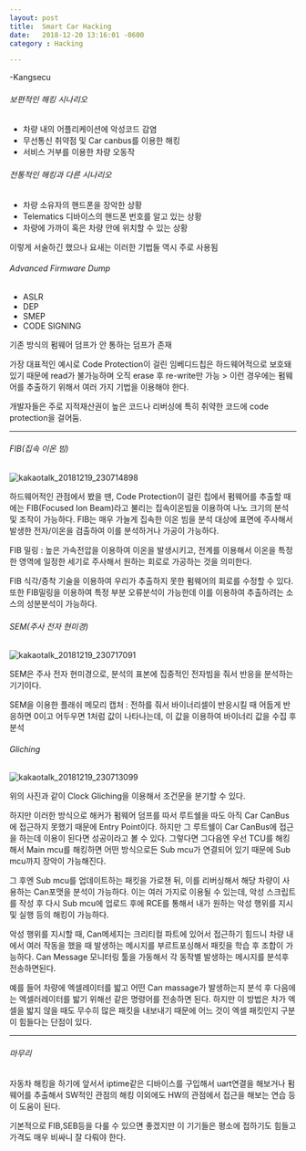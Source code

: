 ```yaml
---
layout: post
title:  Smart Car Hacking
date:   2018-12-20 13:16:01 -0600
category : Hacking

---
```



-Kangsecu

###### 보편적인 해킹 시나리오

- 차량 내의 어플리케이션에 악성코드 감염
- 무선통신 취약점 및  Car canbus를 이용한 해킹
- 서비스 거부를 이용한 차량 오동작 

###### 전통적인 해킹과 다른 시나리오

- 차량 소유자의 핸드폰을 장악한 상황
- Telematics 디바이스의 핸드폰 번호를 알고 있는 상황 
- 차량에 가까이 혹은 차량 안에 위치할 수 있는 상황

이렇게 서술하긴 했으나 요새는 이러한 기법들 역시 주로 사용됨

###### Advanced Firmware Dump

- ASLR
- DEP
- SMEP
- CODE SIGNING

기존 방식의 펌웨어 덤프가 안 통하는 덤프가 존재

가장 대표적인 예시로 Code Protection이 걸린 임베디드칩은 하드웨어적으로 보호돼있기 때문에 read가 불가능하며 오직 erase 후 re-write만 가능 > 이런 경우에는 펌웨어를 추출하기 위해서 여러 가지 기법을 이용해야 한다. 

개발자들은 주로 지적재산권이 높은 코드나 리버싱에 특히 취약한 코드에 code protection을 걸어둠.

------

###### FIB(집속 이온 빔)

![kakaotalk_20181219_230714898](https://user-images.githubusercontent.com/36659181/50265195-d0a00e80-0461-11e9-9be2-231bd63bd534.jpg)



하드웨어적인 관점에서 봤을 땐, Code Protection이 걸린 칩에서 펌웨어를 추출할 때에는  FIB(Focused Ion Beam)라고 불리는 집속이온빔을 이용하여 나노 크기의 분석 및 조작이 가능하다. FIB는 매우 가늘게 집속한 이온 빔을 분석 대상에 표면에 주사해서 발생한 전자/이온을 검출하여 이를 분석하거나 가공이 가능하다. 

FIB 밀링 : 높은 가속전압을 이용하여 이온을 발생시키고, 전계를 이용해서 이온을 특정한 영역에 일정한 세기로 주사해서 원하는 회로로 가공하는 것을 의미한다.

FIB 식각/증착 기술을 이용하여 우리가 추출하지 못한 펌웨어의 회로를 수정할 수 있다. 또한 FIB밀링을 이용하여 특정 부분 오류분석이 가능한데 이를 이용하여 추출하려는 소스의 성분분석이 가능하다.



###### SEM(주사 전자 현미경)

![kakaotalk_20181219_230717091](https://user-images.githubusercontent.com/36659181/50265233-f9280880-0461-11e9-97d8-6653dc386808.jpg)

SEM은 주사 전자 현미경으로, 분석의 표본에 집중적인 전자빔을 줘서 반응을 분석하는 기기이다.

SEM을 이용한 플래쉬 메모리 캡처 :  전하를 줘서  바이너리셀이 반응시킬 때 어둡게 반응하면 0이고 어두우면 1처럼 값이 나타나는데, 이 값을 이용하여 바이너리 값을 수집 후 분석



###### Gliching

![kakaotalk_20181219_230713099](https://user-images.githubusercontent.com/36659181/50265208-dd246700-0461-11e9-8844-a7dc47a809b5.jpg)



위의 사진과 같이 Clock Gliching을 이용해서 조건문을 분기할 수 있다. 

하지만 이러한 방식으로 해커가 펌웨어 덤프를 따서 루트쉘을 따도 아직 Car CanBus에 접근하지 못했기 때문에 Entry Point이다. 하지만 그 루트쉘이 Car CanBus에 접근을 하는데 이용이 된다면 성공이라고 볼 수 있다.  그렇다면 그다음엔 우선 TCU를 해킹해서 Main mcu를 해킹하면 어떤 방식으로든 Sub mcu가 연결되어 있기 때문에 Sub mcu까지 장악이 가능해진다.

 그 후엔 Sub mcu를 업데이트하는 패킷을 가로챈 뒤, 이를 리버싱해서 해당 차량이 사용하는 Can포맷을 분석이 가능하다. 이는 여러 가지로 이용될 수 있는데, 악성 스크립트를 작성 후 다시 Sub mcu에 업로드 후에 RCE를 통해서 내가 원하는 악성 행위를 지시 및 실행 등의 해킹이 가능하다. 

악성 행위를 지시할 때, Can메세지는 크리티컬 파트에 있어서 접근하기 힘드니  차량 내에서 여러 작동을 했을 때 발생하는 메시지를 부르트포싱해서 패킷을 학습 후 조합이 가능하다. Can Message 모니터링 툴을 가동해서 각 동작별 발생하는 메시지를 분석후 전송하면된다.

예를 들어 차량에 엑셀레이터를 밟고 어떤 Can massage가 발생하는지 분석 후 다음에는 엑셀러레이터를 밟기 위해선 같은 명령어를 전송하면 된다. 하지만 이 방법은 차가 엑셀을 밟지 않을 때도 무수히 많은 패킷을 내보내기 때문에 어느 것이 엑셀 패킷인지 구분이 힘들다는 단점이 있다.

------

###### 마무리

자동차 해킹을 하기에 앞서서 iptime같은 디바이스를 구입해서 uart연결을 해보거나 펌웨어를 추출해서 SW적인 관점의 해킹 이외에도 HW의 관점에서 접근을 해보는 연습 등이 도움이 된다. 

기본적으로 FIB,SEB등을 다룰 수 있으면 좋겠지만 이 기기들은 평소에 접하기도 힘들고 가격도 매우 비싸니 잘 다뤄야 한다. 
